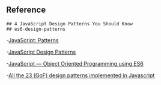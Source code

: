 
## Reference
    ## 4 JavaScript Design Patterns You Should Know
    ## es6-design-patterns
    
-[JavaScript: Patterns](https://www.linkedin.com/learning/javascript-patterns/)

-[JavaScript Design Patterns](https://medium.com/better-programming/javascript-design-patterns-25f0faaaa15)

-[JavaScript — Object Oriented Programming using ES6](https://codeburst.io/javascript-object-oriented-programming-using-es6-3cd2ac7fbbd8)

-[All the 23 (GoF) design patterns implemented in Javascript](https://github.com/fbeline/design-patterns-JS)